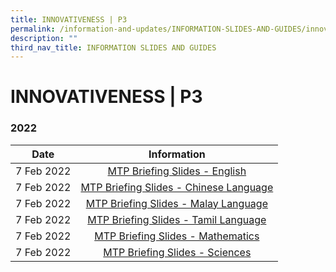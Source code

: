 ```yaml
---
title: INNOVATIVENESS | P3
permalink: /information-and-updates/INFORMATION-SLIDES-AND-GUIDES/innovativeness-p3
description: ""
third_nav_title: INFORMATION SLIDES AND GUIDES
---
```

# INNOVATIVENESS | P3

### 2022

<table>
<thead>
  <tr>
    <th style="text-align: center;">Date</th>
    <th style="text-align: center;">Information</th>
  </tr>
</thead>
<tbody>
  <tr>
    <td style="text-align: center;">7 Feb 2022</td>
    <td style="text-align: center;"><a href="https://youtu.be/6Hq1MGuHfTo">MTP Briefing Slides - English</a></td>
  </tr>
  <tr>
    <td style="text-align: center;"> 7 Feb 2022</td>
    <td style="text-align: center;"><a href="https://youtu.be/ay2TCqMlgb4">MTP Briefing Slides - Chinese Language </a></td>
  </tr>
  <tr>
    <td style="text-align: center;"> 7 Feb 2022</td>
    <td style="text-align: center;"><a href="https://youtu.be/3gxKJ8o6Qcg">MTP Briefing Slides - Malay Language </a></td>
  </tr>
  <tr>
    <td style="text-align: center;"> 7 Feb 2022</td>
    <td style="text-align: center;"><a href="https://youtu.be/elXxjN24WA0">MTP Briefing Slides - Tamil Language </a></td>
  </tr>
  <tr>
    <td style="text-align: center;">7 Feb 2022 </td>
    <td style="text-align: center;"><a href="https://youtu.be/Q96CRC7_VZA">MTP Briefing Slides - Mathematics </a></td>
  </tr>
  <tr>
    <td style="text-align: center;">7 Feb 2022 </td>
    <td style="text-align: center;"><a href="https://youtu.be/WunYEfrVATs">MTP Briefing Slides - Sciences </a></td>
  </tr>
</tbody>
</table>
